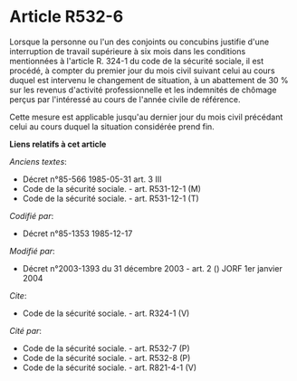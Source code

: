 # Article R532-6

Lorsque la personne ou l'un des conjoints ou concubins justifie d'une interruption de travail supérieure à six mois dans les
conditions mentionnées à l'article R. 324-1 du code de la sécurité sociale, il est procédé, à compter du premier jour du mois
civil suivant celui au cours duquel est intervenu le changement de situation, à un abattement de 30 % sur les revenus
d'activité professionnelle et les indemnités de chômage perçus par l'intéressé au cours de l'année civile de référence. 

Cette mesure est applicable jusqu'au dernier jour du mois civil précédant celui au cours duquel la situation considérée prend
fin.

**Liens relatifs à cet article**

_Anciens textes_:

  - Décret n°85-566 1985-05-31 art. 3 III
  - Code de la sécurité sociale. - art. R531-12-1 (M)
  - Code de la sécurité sociale. - art. R531-12-1 (T)

_Codifié par_:

  - Décret n°85-1353 1985-12-17

_Modifié par_:

  - Décret n°2003-1393 du 31 décembre 2003 - art. 2 () JORF 1er janvier 2004

_Cite_:

  - Code de la sécurité sociale. - art. R324-1 (V)

_Cité par_:

  - Code de la sécurité sociale. - art. R532-7 (P)
  - Code de la sécurité sociale. - art. R532-8 (P)
  - Code de la sécurité sociale. - art. R821-4-1 (V)
